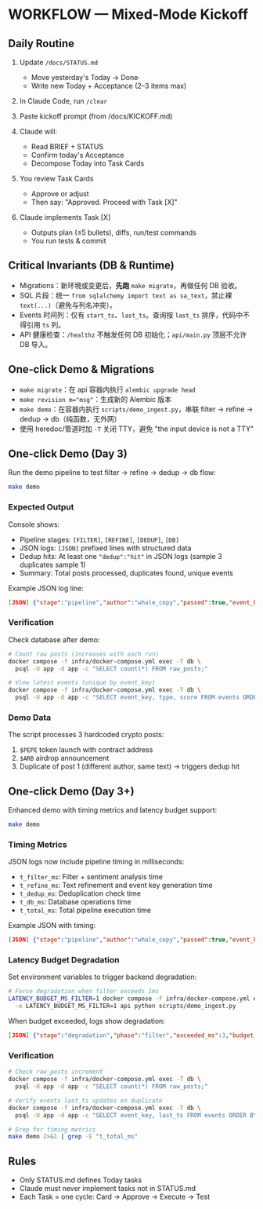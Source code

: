 # WORKFLOW — Mixed-Mode Kickoff

## Daily Routine

1. Update `/docs/STATUS.md`

   - Move yesterday's Today → Done·
   - Write new Today + Acceptance (2–3 items max)

2. In Claude Code, run `/clear`

3. Paste kickoff prompt (from /docs/KICKOFF.md)

4. Claude will:

   - Read BRIEF + STATUS
   - Confirm today's Acceptance
   - Decompose Today into Task Cards

5. You review Task Cards

   - Approve or adjust
   - Then say: "Approved. Proceed with Task [X]"

6. Claude implements Task [X]
   - Outputs plan (≤5 bullets), diffs, run/test commands
   - You run tests & commit

## Critical Invariants (DB & Runtime)
- Migrations：新环境或变更后，**先跑** `make migrate`，再做任何 DB 验收。
- SQL 片段：统一 `from sqlalchemy import text as sa_text`，禁止裸 `text(...)`（避免与列名冲突）。
- Events 时间列：仅有 `start_ts`、`last_ts`。查询按 `last_ts` 排序，代码中不得引用 `ts` 列。
- API 健康检查：`/healthz` 不触发任何 DB 初始化；`api/main.py` 顶层不允许 DB 导入。

## One‑click Demo & Migrations
- `make migrate`：在 api 容器内执行 `alembic upgrade head`
- `make revision m="msg"`：生成新的 Alembic 版本
- `make demo`：在容器内执行 `scripts/demo_ingest.py`，串联 filter → refine → dedup → db（纯函数，无外网）
- 使用 heredoc/管道时加 `-T` 关闭 TTY，避免 "the input device is not a TTY"

## One-click Demo (Day 3)

Run the demo pipeline to test filter → refine → dedup → db flow:

```bash
make demo
```

### Expected Output

Console shows:
- Pipeline stages: `[FILTER]`, `[REFINE]`, `[DEDUP]`, `[DB]` 
- JSON logs: `[JSON]` prefixed lines with structured data
- Dedup hits: At least one `"dedup":"hit"` in JSON logs (sample 3 duplicates sample 1)
- Summary: Total posts processed, duplicates found, unique events

Example JSON log line:
```json
[JSON] {"stage":"pipeline","author":"whale_copy","passed":true,"event_key":"6d32cd68f1e02117","dedup":"hit","db":{"raw_post_id":19,"event_upserted":false},"ts":"2025-08-21T08:13:03.653058+00:00"}
```

### Verification

Check database after demo:

```bash
# Count raw posts (increases with each run)
docker compose -f infra/docker-compose.yml exec -T db \
  psql -U app -d app -c "SELECT count(*) FROM raw_posts;"

# View latest events (unique by event_key)
docker compose -f infra/docker-compose.yml exec -T db \
  psql -U app -d app -c "SELECT event_key, type, score FROM events ORDER BY last_ts DESC LIMIT 3;"
```

### Demo Data

The script processes 3 hardcoded crypto posts:
1. `$PEPE` token launch with contract address
2. `$ARB` airdrop announcement
3. Duplicate of post 1 (different author, same text) → triggers dedup hit

## One-click Demo (Day 3+)

Enhanced demo with timing metrics and latency budget support:

```bash
make demo
```

### Timing Metrics

JSON logs now include pipeline timing in milliseconds:
- `t_filter_ms`: Filter + sentiment analysis time
- `t_refine_ms`: Text refinement and event key generation time  
- `t_dedup_ms`: Deduplication check time
- `t_db_ms`: Database operations time
- `t_total_ms`: Total pipeline execution time

Example JSON with timing:
```json
[JSON] {"stage":"pipeline","author":"whale_copy","passed":true,"event_key":"6d32cd68f1e02117","dedup":"hit","db":{"raw_post_id":43,"event_upserted":false},"ts":"2025-08-21T10:07:28.739616+00:00","t_filter_ms":0,"t_refine_ms":0,"t_dedup_ms":0,"t_db_ms":1,"t_total_ms":1,"backend_filter":"rules","backend_refine":"rules"}
```

### Latency Budget Degradation

Set environment variables to trigger backend degradation:

```bash
# Force degradation when filter exceeds 1ms
LATENCY_BUDGET_MS_FILTER=1 docker compose -f infra/docker-compose.yml exec -T \
  -e LATENCY_BUDGET_MS_FILTER=1 api python scripts/demo_ingest.py
```

When budget exceeded, logs show degradation:
```json
[JSON] {"stage":"degradation","phase":"filter","exceeded_ms":3,"budget_ms":1,"backend":"rules"}
```

### Verification

```bash
# Check raw_posts increment
docker compose -f infra/docker-compose.yml exec -T db \
  psql -U app -d app -c "SELECT count(*) FROM raw_posts;"

# Verify events last_ts updates on duplicate
docker compose -f infra/docker-compose.yml exec -T db \
  psql -U app -d app -c "SELECT event_key, last_ts FROM events ORDER BY last_ts DESC LIMIT 3;"

# Grep for timing metrics
make demo 2>&1 | grep -E "t_total_ms"
```

## Rules

- Only STATUS.md defines Today tasks
- Claude must never implement tasks not in STATUS.md
- Each Task = one cycle: Card → Approve → Execute → Test
